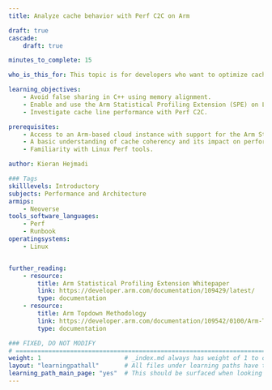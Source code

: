 ```yaml
---
title: Analyze cache behavior with Perf C2C on Arm

draft: true
cascade:
    draft: true

minutes_to_complete: 15

who_is_this_for: This topic is for developers who want to optimize cache access patterns on Arm servers using Perf C2C. 

learning_objectives: 
    - Avoid false sharing in C++ using memory alignment.
    - Enable and use the Arm Statistical Profiling Extension (SPE) on Linux systems.
    - Investigate cache line performance with Perf C2C.

prerequisites:
    - Access to an Arm-based cloud instance with support for the Arm Statistical Profiling Extension (SPE).
    - A basic understanding of cache coherency and its impact on performance.
    - Familiarity with Linux Perf tools.

author: Kieran Hejmadi

### Tags
skilllevels: Introductory
subjects: Performance and Architecture
armips:
    - Neoverse
tools_software_languages:
    - Perf
    - Runbook
operatingsystems:
    - Linux


further_reading:
    - resource:
        title: Arm Statistical Profiling Extension Whitepaper
        link: https://developer.arm.com/documentation/109429/latest/
        type: documentation
    - resource:
        title: Arm Topdown Methodology 
        link: https://developer.arm.com/documentation/109542/0100/Arm-Topdown-methodology
        type: documentation

### FIXED, DO NOT MODIFY
# ================================================================================
weight: 1                       # _index.md always has weight of 1 to order correctly
layout: "learningpathall"       # All files under learning paths have this same wrapper
learning_path_main_page: "yes"  # This should be surfaced when looking for related content. Only set for _index.md of learning path content.
---
```

